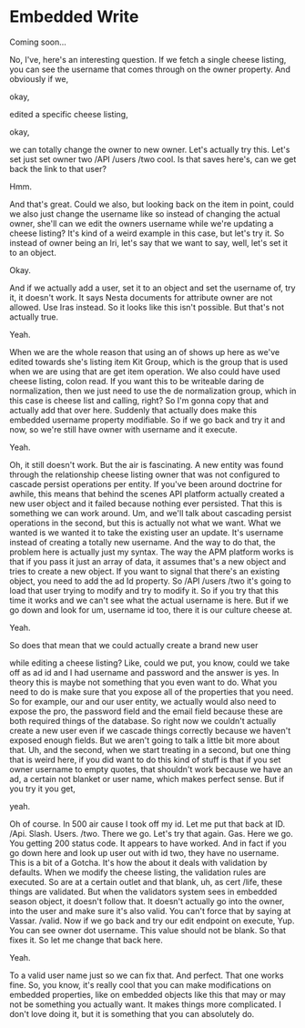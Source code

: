 # Embedded Write

Coming soon...

No, I've, here's an interesting question. If we fetch a single cheese listing, you
can see the username that comes through on the owner property. And obviously if we,

okay,

edited a specific cheese listing,

okay,

we can totally change the owner to new owner. Let's actually try this. Let's set just
set owner two /API /users /two cool. Is that saves here's, can we get back the link
to that user?

Hmm.

And that's great. Could we also, but looking back on the item in point, could we also
just change the username like so instead of changing the actual owner, she'll can we
edit the owners username while we're updating a cheese listing? It's kind of a weird
example in this case, but let's try it. So instead of owner being an Iri, let's say
that we want to say, well, let's set it to an object.

Okay.

And if we actually add a user, set it to an object and set the username of, try it,
it doesn't work. It says Nesta documents for attribute owner are not allowed. Use
Iras instead. So it looks like this isn't possible. But that's not actually true.

Yeah.

When we are the whole reason that using an of shows up here as we've edited towards
she's listing item Kit Group, which is the group that is used when we are using that
are get item operation. We also could have used cheese listing, colon read. If you
want this to be writeable daring de normalization, then we just need to use the de
normalization group, which in this case is cheese list and calling, right? So I'm
gonna copy that and actually add that over here. Suddenly that actually does make
this embedded username property modifiable. So if we go back and try it and now, so
we're still have owner with username and it execute.

Yeah.

Oh, it still doesn't work. But the air is fascinating. A new entity was found through
the relationship cheese listing owner that was not configured to cascade persist
operations per entity. If you've been around doctrine for awhile, this means that
behind the scenes API platform actually created a new user object and it failed
because nothing ever persisted. That this is something we can work around. Um, and
we'll talk about cascading persist operations in the second, but this is actually not
what we want. What we wanted is we wanted it to take the existing user an update.
It's username instead of creating a totally new username. And the way to do that, the
problem here is actually just my syntax. The way the APM platform works is that if
you pass it just an array of data, it assumes that's a new object and tries to create
a new object. If you want to signal that there's an existing object, you need to add
the ad Id property. So /API /users /two it's going to load that user trying to modify
and try to modify it. So if you try that this time it works and we can't see what the
actual username is here. But if we go down and look for um, username id too, there it
is our culture cheese at.

Yeah.

So does that mean that we could actually create a brand new user

while editing a cheese listing? Like, could we put, you know, could we take off as ad
id and I had username and password and the answer is yes. In theory this is maybe not
something that you even want to do. What you need to do is make sure that you expose
all of the properties that you need. So for example, our and our user entity, we
actually would also need to expose the pro, the password field and the email field
because these are both required things of the database. So right now we couldn't
actually create a new user even if we cascade things correctly because we haven't
exposed enough fields. But we aren't going to talk a little bit more about that. Uh,
and the second, when we start treating in a second, but one thing that is weird here,
if you did want to do this kind of stuff is that if you set owner username to empty
quotes, that shouldn't work because we have an ad, a certain not blanket or user
name, which makes perfect sense. But if you try it you get,

yeah.

Oh of course. In 500 air cause I took off my id. Let me put that back at ID. /Api.
Slash. Users. /two. There we go. Let's try that again. Gas. Here we go. You getting
200 status code. It appears to have worked. And in fact if you go down here and look
up user out with id two, they have no username. This is a bit of a Gotcha. It's how
the about it deals with validation by defaults. When we modify the cheese listing,
the validation rules are executed. So are at a certain outlet and that blank, uh, as
cert /life, these things are validated. But when the validators system sees in
embedded season object, it doesn't follow that. It doesn't actually go into the
owner, into the user and make sure it's also valid. You can't force that by saying at
Vassar. /valid. Now if we go back and try our edit endpoint on execute, Yup. You can
see owner dot username. This value should not be blank. So that fixes it. So let me
change that back here.

Yeah.

To a valid user name just so we can fix that. And perfect. That one works fine. So,
you know, it's really cool that you can make modifications on embedded properties,
like on embedded objects like this that may or may not be something you actually
want. It makes things more complicated. I don't love doing it, but it is something
that you can absolutely do.